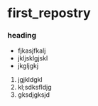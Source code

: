 # first_repostry 
### heading
  * fjkasjfkalj
  * jkljsklgjskl
  * jkgljgkj
  
  1. jgjkldgkl
  2. kl;sdksfldjg
  3. gksdjgksjd
